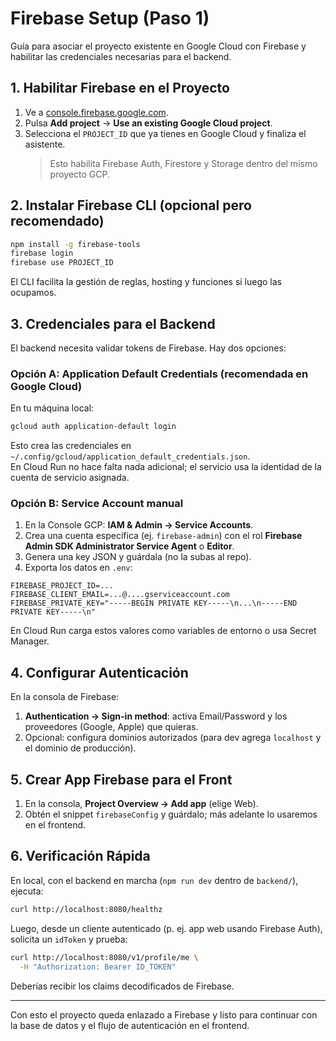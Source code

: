 # Firebase Setup (Paso 1)

Guía para asociar el proyecto existente en Google Cloud con Firebase y habilitar las credenciales necesarias para el backend.

## 1. Habilitar Firebase en el Proyecto

1. Ve a [console.firebase.google.com](https://console.firebase.google.com/).
2. Pulsa **Add project** → **Use an existing Google Cloud project**.
3. Selecciona el `PROJECT_ID` que ya tienes en Google Cloud y finaliza el asistente.  
   > Esto habilita Firebase Auth, Firestore y Storage dentro del mismo proyecto GCP.

## 2. Instalar Firebase CLI (opcional pero recomendado)

```bash
npm install -g firebase-tools
firebase login
firebase use PROJECT_ID
```

El CLI facilita la gestión de reglas, hosting y funciones si luego las ocupamos.

## 3. Credenciales para el Backend

El backend necesita validar tokens de Firebase. Hay dos opciones:

### Opción A: Application Default Credentials (recomendada en Google Cloud)

En tu máquina local:

```bash
gcloud auth application-default login
```

Esto crea las credenciales en `~/.config/gcloud/application_default_credentials.json`.  
En Cloud Run no hace falta nada adicional; el servicio usa la identidad de la cuenta de servicio asignada.

### Opción B: Service Account manual

1. En la Console GCP: **IAM & Admin → Service Accounts**.
2. Crea una cuenta específica (ej. `firebase-admin`) con el rol **Firebase Admin SDK Administrator Service Agent** o **Editor**.
3. Genera una key JSON y guárdala (no la subas al repo).
4. Exporta los datos en `.env`:

```
FIREBASE_PROJECT_ID=...
FIREBASE_CLIENT_EMAIL=...@....gserviceaccount.com
FIREBASE_PRIVATE_KEY="-----BEGIN PRIVATE KEY-----\n...\n-----END PRIVATE KEY-----\n"
```

En Cloud Run carga estos valores como variables de entorno o usa Secret Manager.

## 4. Configurar Autenticación

En la consola de Firebase:

1. **Authentication → Sign-in method**: activa Email/Password y los proveedores (Google, Apple) que quieras.
2. Opcional: configura dominios autorizados (para dev agrega `localhost` y el dominio de producción).

## 5. Crear App Firebase para el Front

1. En la consola, **Project Overview → Add app** (elige Web).
2. Obtén el snippet `firebaseConfig` y guárdalo; más adelante lo usaremos en el frontend.

## 6. Verificación Rápida

En local, con el backend en marcha (`npm run dev` dentro de `backend/`), ejecuta:

```bash
curl http://localhost:8080/healthz
```

Luego, desde un cliente autenticado (p. ej. app web usando Firebase Auth), solicita un `idToken` y prueba:

```bash
curl http://localhost:8080/v1/profile/me \
  -H "Authorization: Bearer ID_TOKEN"
```

Deberías recibir los claims decodificados de Firebase.

---

Con esto el proyecto queda enlazado a Firebase y listo para continuar con la base de datos y el flujo de autenticación en el frontend.
